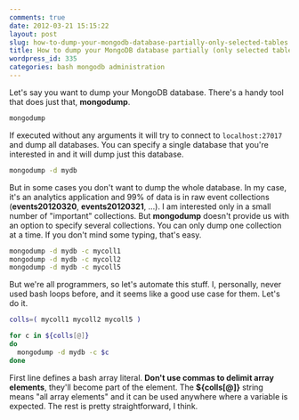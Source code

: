 ```yaml
---
comments: true
date: 2012-03-21 15:15:22
layout: post
slug: how-to-dump-your-mongodb-database-partially-only-selected-tables
title: How to dump your MongoDB database partially (only selected tables)
wordpress_id: 335
categories: bash mongodb administration
---
```


Let's say you want to dump your MongoDB database. There's a handy tool that does just that, **mongodump**.

``` bash
mongodump
```

If executed without any arguments it will try to connect to `localhost:27017` and dump all databases. You can specify a single database that you're interested in and it will dump just this database.

``` bash
mongodump -d mydb
```

But in some cases you don't want to dump the whole database. In my case, it's an analytics application and 99% of data is in raw event collections (**events20120320**, **events20120321**, ...). I am interested only in a small number of "important" collections. But **mongodump** doesn't provide us with an option to specify several collections. You can only dump one collection at a time. If you don't mind some typing, that's easy.

``` bash
mongodump -d mydb -c mycoll1
mongodump -d mydb -c mycoll2
mongodump -d mydb -c mycoll5
```

But we're all programmers, so let's automate this stuff. I, personally, never used bash loops before, and it seems like a good use case for them. Let's do it.

``` bash
colls=( mycoll1 mycoll2 mycoll5 )

for c in ${colls[@]}
do
  mongodump -d mydb -c $c
done
```

First line defines a bash array literal. **Don't use commas to delimit array elements**, they'll become part of the element. The **${colls[@]}** string means "all array elements" and it can be used anywhere where a variable is expected. The rest is pretty straightforward, I think.



